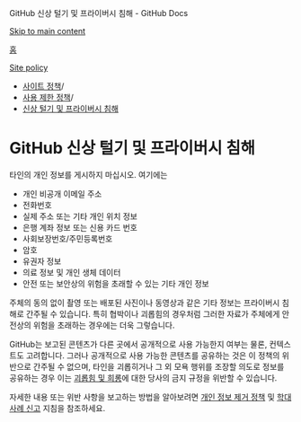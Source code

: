 GitHub 신상 털기 및 프라이버시 침해 - GitHub Docs

[Skip to main content](#main-content)

[홈](/ko)

[Site policy](/ko/site-policy)

* [사이트 정책](/ko/site-policy)/
* [사용 제한 정책](/ko/site-policy/acceptable-use-policies)/
* [신상 털기 및 프라이버시 침해](/ko/site-policy/acceptable-use-policies/github-doxxing-and-invasion-of-privacy)

GitHub 신상 털기 및 프라이버시 침해
==========

타인의 개인 정보를 게시하지 마십시오. 여기에는

* 개인 비공개 이메일 주소
* 전화번호
* 실제 주소 또는 기타 개인 위치 정보
* 은행 계좌 정보 또는 신용 카드 번호
* 사회보장번호/주민등록번호
* 암호
* 유권자 정보
* 의료 정보 및 개인 생체 데이터
* 안전 또는 보안상의 위험을 초래할 수 있는 기타 개인 정보

주체의 동의 없이 촬영 또는 배포된 사진이나 동영상과 같은 기타 정보는 프라이버시 침해로 간주될 수 있습니다. 특히 협박이나 괴롭힘의 경우처럼 그러한 자료가 주체에게 안전상의 위험을 초래하는 경우에는 더욱 그렇습니다.

GitHub는 보고된 콘텐츠가 다른 곳에서 공개적으로 사용 가능한지 여부는 물론, 컨텍스트도 고려합니다. 그러나 공개적으로 사용 가능한 콘텐츠를 공유하는 것은 이 정책의 위반으로 간주될 수 없으며, 타인을 괴롭히거나 그 외 모욕 행위를 조장할 의도로 정보를 공유하는 경우 이는 [괴롭힘 및 희롱](/ko/site-policy/acceptable-use-policies/github-bullying-and-harassment)에 대한 당사의 금지 규정을 위반할 수 있습니다.

자세한 내용 또는 위반 사항을 보고하는 방법을 알아보려면 [개인 정보 제거 정책](/ko/site-policy/content-removal-policies/github-private-information-removal-policy) 및 [학대 사례 신고](/ko/communities/maintaining-your-safety-on-github/reporting-abuse-or-spam) 지침을 참조하세요.
